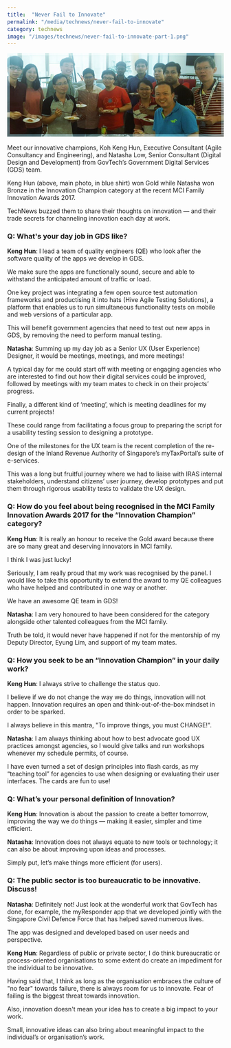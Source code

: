 ```yaml
---
title:  "Never Fail to Innovate"
permalink: "/media/technews/never-fail-to-innovate"
category: technews
image: "/images/technews/never-fail-to-innovate-part-1.png"
---
```


![never fail to innovate](/images/technews/never-fail-to-innovate-part-1.png)

Meet our innovative champions, Koh Keng Hun, Executive Consultant (Agile Consultancy and Engineering), and Natasha Low, Senior Consultant (Digital Design and Development) from GovTech’s Government Digital Services (GDS) team.

Keng Hun (above, main photo, in blue shirt) won Gold while Natasha won Bronze in the Innovation Champion category at the recent MCI Family Innovation Awards 2017.

TechNews buzzed them to share their thoughts on innovation — and their trade secrets for channeling innovation each day at work.

### **Q: What's your day job in GDS like?**
**Keng Hun**: I lead a team of quality engineers (QE) who look after the software quality of the apps we develop in GDS.

We make sure the apps are functionally sound, secure and able to withstand the anticipated amount of traffic or load.

One key project was integrating a few open source test automation frameworks and productising it into hats (Hive Agile Testing Solutions), a platform that enables us to run simultaneous functionality tests on mobile and web versions of a particular app.

This will benefit government agencies that need to test out new apps in GDS, by removing the need to perform manual testing.

**Natasha**: Summing up my day job as a Senior UX (User Experience) Designer, it would be meetings, meetings, and more meetings!

A typical day for me could start off with meeting or engaging agencies who are interested to find out how their digital services could be improved, followed by meetings with my team mates to check in on their projects’ progress.

Finally, a different kind of ‘meeting’, which is meeting deadlines for my current projects!

These could range from facilitating a focus group to preparing the script for a usability testing session to designing a prototype.

One of the milestones for the UX team is the recent completion of the re-design of the Inland Revenue Authority of Singapore’s myTaxPortal’s suite of e-services.  

This was a long but fruitful journey where we had to liaise with IRAS internal stakeholders, understand citizens’ user journey, develop prototypes and put them through rigorous usability tests to validate the UX design.

### **Q: How do you feel about being recognised in the MCI Family Innovation Awards 2017 for the “Innovation Champion” category?**
**Keng Hun**: It is really an honour to receive the Gold award because there are so many great and deserving innovators in MCI family.

I think I was just lucky!

Seriously, I am really proud that my work was recognised by the panel. I would like to take this opportunity to extend the award to my QE colleagues who have helped and contributed in one way or another.

We have an awesome QE team in GDS!

**Natasha**: I am very honoured to have been considered for the category alongside other talented colleagues from the MCI family.

Truth be told, it would never have happened if not for the mentorship of my Deputy Director, Eyung Lim, and support of my team mates.

### **Q: How you seek to be an “Innovation Champion” in your daily work?**
**Keng Hun**: I always strive to challenge the status quo.

I believe if we do not change the way we do things, innovation will not happen. Innovation requires an open and think-out-of-the-box mindset in order to be sparked.

I always believe in this mantra, "To improve things, you must CHANGE!".

**Natasha**: I am always thinking about how to best advocate good UX practices amongst agencies, so I would give talks and run workshops whenever my schedule permits, of course.

I have even turned a set of design principles into flash cards, as my “teaching tool” for agencies to use when designing or evaluating their user interfaces. The cards are fun to use!

### **Q: What’s your personal definition of Innovation?**
**Keng Hun**: Innovation is about the passion to create a better tomorrow, improving the way we do things — making it easier, simpler and time efficient.

**Natasha**: Innovation does not always equate to new tools or technology; it can also be about improving upon ideas and processes.

Simply put, let’s make things more efficient (for users).

### **Q: The public sector is too bureaucratic to be innovative. Discuss!**
**Natasha**: Definitely not! Just look at the wonderful work that GovTech has done, for example, the myResponder app that we developed jointly with the Singapore Civil Defence Force that has helped saved numerous lives.

The app was designed and developed based on user needs and perspective.

**Keng Hun**: Regardless of public or private sector, I do think bureaucratic or process-oriented organisations to some extent do create an impediment for the individual to be innovative.

Having said that, I think as long as the organisation embraces the culture of "no fear" towards failure, there is always room for us to innovate. Fear of failing is the biggest threat towards innovation.

Also, innovation doesn't mean your idea has to create a big impact to your work.

Small, innovative ideas can also bring about meaningful impact to the individual’s or organisation’s work.
